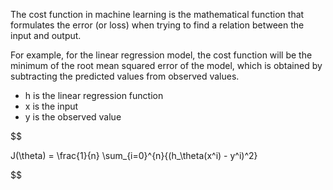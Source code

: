 The cost function in machine learning is the mathematical function that formulates the error (or loss) when trying to find a relation between the input and output.

For example, for the linear regression model, the cost function will be the minimum of the root mean squared error of the model, which is obtained by subtracting the predicted values from observed values.

- h is the linear regression function
- x is the input
- y is the observed value

$$

J(\theta) = \frac{1}{n} \sum_{i=0}^{n}{(h_\theta(x^i) - y^i)^2}

$$

